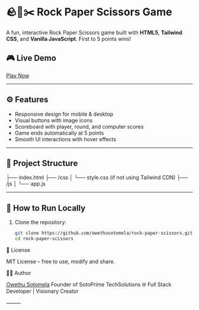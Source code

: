 # 🪨📄✂️ Rock Paper Scissors Game

A fun, interactive Rock Paper Scissors game built with **HTML5**, **Tailwind CSS**, and **Vanilla JavaScript**. First to 5 points wins!

## 🎮 Live Demo

[Play Now](https://owethusotomela.github.io/rock-paper-scissors-game/)

---

## ⚙️ Features

- Responsive design for mobile & desktop
- Visual buttons with image icons
- Scoreboard with player, round, and computer scores
- Game ends automatically at 5 points
- Smooth UI interactions with hover effects

---

## 📁 Project Structure
├── index.html
├── /css
│   └── style.css (if not using Tailwind CDN)
├── /js
│   └── app.js

---

## 🚀 How to Run Locally

1. Clone the repository:
   ```bash
   git clone https://github.com/owethusotomela/rock-paper-scissors.git
   cd rock-paper-scissors
   
📜 License

MIT License – free to use, modify and share.
   
🧑‍💻 Author

[Owethu Sotomela](https://github.com/OwethuSotomela)
Founder of SotoPrime TechSolutions
🌐 Full Stack Developer | Visionary Creator

⸻

